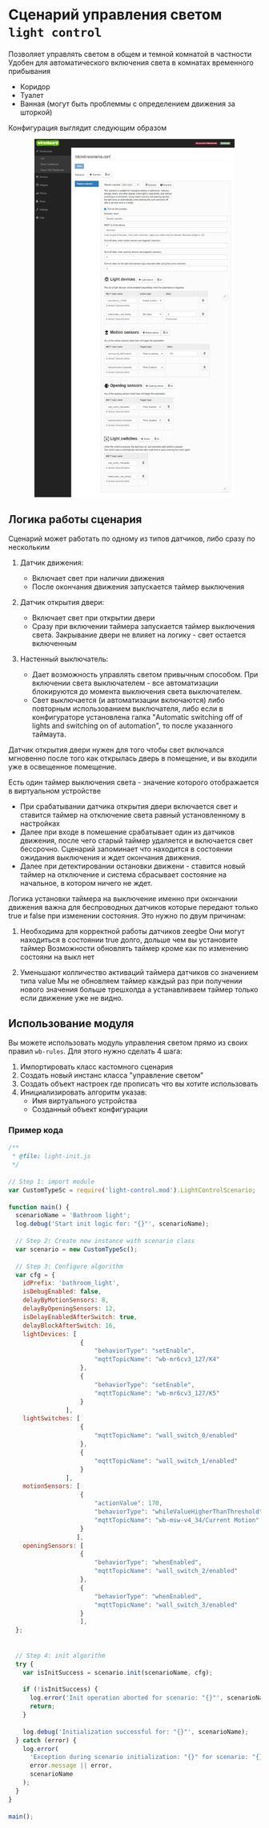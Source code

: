 # Сценарий управления светом `light control`

Позволяет управлять светом в общем и темной комнатой в частности
Удобен для автоматического включения света в комнатах временного прибывания

- Коридор
- Туалет
- Ванная (могут быть проблеммы с определением движения за шторкой)

Конфигурация выглядит следующим образом

<p align="center">
    <img width="400" src="doc/scenario-config.png" alt="Scenario config">
</p>

## Логика работы сценария

Сценарий может работать по одному из типов датчиков, либо сразу по нескольким

1) Датчик движения:
   - Включает свет при наличии движения
   - После окончания движения запускается таймер выключения

2) Датчик открытия двери:
   - Включает свет при открытии двери
   - Сразу при включении таймера запускается таймер выключения света.
     Закрывание двери не влияет на логику - свет остается включенным

3) Настенный выключатель:
   - Дает возможность управлять светом привычным способом.
     При включении света выключателем - все автоматизации блокируются до
     момента выключения света выключателем.
   - Свет выключается (и автоматизации включаются) либо повторным
     использованием выключателя, либо если в конфигураторе установлена
     галка "Automatic switching off of lights and switching on of automation",
     то после указанного таймаута.

Датчик открытия двери нужен для того чтобы свет включался мгновенно после того
как открылась дверь в помещение, и вы входили уже в освещенное помещение.

Есть один таймер выключения света - значение которого отображается
в виртуальном устройстве

- При срабатывании датчика открытия двери включается свет и ставится таймер
  на отключение света равный установленному в настройках
- Далее при входе в помешение срабатывает один из датчиков движения, после
  чего старый таймер удаляется и включается свет бессрочно. Сценарий
  запоминает что находится в состоянии ожидания выключения и ждет окончания
  движения.
- Далее при детектировании остановки движени - ставится новый таймер
  на отключение и система сбрасывает состояние на начальное, в котором ничего
  не ждет.

Логика установки таймера на выключение именно при окончании движения важна
для беспроводных датчиков которые передают только true и false при
изменении состояния. Это нужно по двум причинам:

1) Необходима для корректной работы датчиков zeegbe
   Они могут находиться в состоянии true долго, дольше чем вы установите таймер
   Возможности обновлять таймер кроме как по изменению состояни на выкл нет

2) Уменьшают колличество активаций таймера датчиков со значением типа value
   Мы не обновляем таймер каждый раз при получении нового значения больше трешхолда
   а устанавливаем таймер только если движение уже не видно.

## Использование модуля

Вы можете использовать модуль управления светом прямо из своих
правил `wb-rules`. Для этого нужно сделать 4 шага:

1) Импортировать класс кастомного сценария
2) Создать новый инстанс класса "управление светом"
3) Создать объект настроек где прописать что вы хотите использовать
4) Инициализировать алгоритм указав:
   - Имя виртуального устройства
   - Созданный объект конфигурации

### Пример кода

```js
/**
 * @file: light-init.js
 */

// Step 1: import module
var CustomTypeSc = require('light-control.mod').LightControlScenario;

function main() {
  scenarioName = 'Bathroom light';
  log.debug('Start init logic for: "{}"', scenarioName);

  // Step 2: Create new instance with scenario class
  var scenario = new CustomTypeSc();

  // Step 3: Configure algorithm
  var cfg = {
    idPrefix: 'bathroom_light',
    isDebugEnabled: false,
    delayByMotionSensors: 8,
    delayByOpeningSensors: 12,
    isDelayEnabledAfterSwitch: true,
    delayBlockAfterSwitch: 16,
    lightDevices: [
                    {
                        "behaviorType": "setEnable",
                        "mqttTopicName": "wb-mr6cv3_127/K4"
                    },
                    {
                        "behaviorType": "setEnable",
                        "mqttTopicName": "wb-mr6cv3_127/K5"
                    }
                ],
    lightSwitches: [
                    {
                        "mqttTopicName": "wall_switch_0/enabled"
                    },
                    {
                        "mqttTopicName": "wall_switch_1/enabled"
                    }
                ],
    motionSensors: [
                    {
                        "actionValue": 170,
                        "behaviorType": "whileValueHigherThanThreshold",
                        "mqttTopicName": "wb-msw-v4_34/Current Motion"
                    }
                   ],
    openingSensors: [
                    {
                        "behaviorType": "whenEnabled",
                        "mqttTopicName": "wall_switch_2/enabled"
                    },
                    {
                        "behaviorType": "whenEnabled",
                        "mqttTopicName": "wall_switch_3/enabled"
                    }
                    ],
  };

  
  // Step 4: init algorithm
  try {
    var isInitSuccess = scenario.init(scenarioName, cfg);

    if (!isInitSuccess) {
      log.error('Init operation aborted for scenario: "{}"', scenarioName);
      return;
    }

    log.debug('Initialization successful for: "{}"', scenarioName);
  } catch (error) {
    log.error(
      'Exception during scenario initialization: "{}" for scenario: "{}"', 
      error.message || error, 
      scenarioName
    );
  }
}

main();
```
